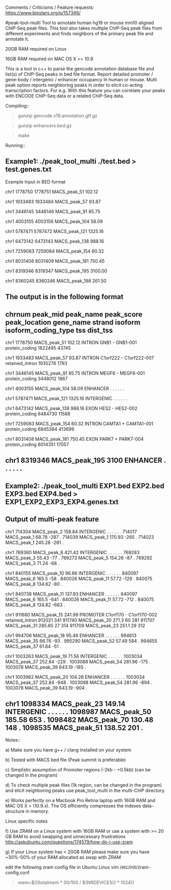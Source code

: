 Comments / Criticisms / Feature requests: https://www.biostars.org/p/157346/

#peak-tool-multi 
Tool to annotate human hg19 or mouse mm10 aligned ChIP-Seq peak files. This tool also takes multiple ChIP-Seq peak files from different experiments and finds neighbors of the primary peak file and annotate it.

20GB RAM required on Linux 

16GB RAM required on MAC OS X >= 10.9

This is a tool in c++ to parse the gencode annotation database file and list(s) of ChIP-Seq peaks in bed file format.
Report detailed promoter / gene-body / intergenic / enhancer occupancy in human or mouse. 
Multi peak option reports neighboring peaks in order to elicit co-acting transcription factors. For e.g. With this feature you can correlate your peaks with ENCODE ChIP-Seq data or a related ChIP-Seq data.

Compiling::

>gunzip gencode.v19.annotation.gtf.gz 

>gunzip enhancers.bed.gz 

>make  

Running::

Example1:
./peak_tool_multi ./test.bed > test.genes.txt
-------------------------------------------------
Example Input in BED format

chr1	1778750	1778751	MACS_peak_51	102.12

chr1	1933483	1933484	MACS_peak_57	93.87

chr1	3446145	3446146	MACS_peak_91	85.75

chr1	4003155	4003156	MACS_peak_104	58.09

chr1	5787471	5787472	MACS_peak_121	1325.16

chr1	6473142	6473143	MACS_peak_138	988.16

chr1	7259083	7259084	MACS_peak_154	60.32

chr1	8031408	8031409	MACS_peak_181	750.45

chr1	8319346	8319347	MACS_peak_195	3100.00

chr1	8360245	8360246	MACS_peak_198	261.50

The output is in the following format
-------------------------------------------------
chrnum peak_mid peak_name peak_score peak_location gene_name strand isoform isoform_coding_type tss dist_tss
-------------------------------------------------
chr1	1778750	MACS_peak_51	102.12	INTRON	GNB1	-	GNB1-001	protein_coding	1822495	43745

chr1	1933483	MACS_peak_57	93.87	INTRON	C1orf222	-	C1orf222-007	retained_intron	1935276	1793

chr1	3446145	MACS_peak_91	85.75	INTRON	MEGF6	-	MEGF6-001	protein_coding	3448012	1867

chr1	4003155	MACS_peak_104	58.09	ENHANCER	.	.	.	.	.	.

chr1	5787471	MACS_peak_121	1325.16	INTERGENIC	.	.	.	.	.	.

chr1	6473142	MACS_peak_138	988.16	EXON	HES2	-	HES2-002	protein_coding	6484730	11588

chr1	7259083	MACS_peak_154	60.32	INTRON	CAMTA1	+	CAMTA1-001	protein_coding	6845384	413699

chr1	8031408	MACS_peak_181	750.45	EXON	PARK7	+	PARK7-004	protein_coding	8014351	17057

chr1	8319346	MACS_peak_195	3100	ENHANCER	.	.	.	.	.	.
-------------------------------------------------
Example2:
./peak_tool_multi EXP1.bed EXP2.bed EXP3.bed EXP4.bed > EXP1_EXP2_EXP3_EXP4.genes.txt
--------------------------------------------------
Output of multi-peak feature
-------------------------------------------------
chr1	714304	MACS_peak_2	158.84	INTERGENIC	.	.	.	.	.	.	714017	MACS_peak_1	68.78	-287	.	714039	MACS_peak_1	170.93	-265	.	714023	MACS_peak_1	245.28	-281	.

chr1	769360	MACS_peak_8	421.42	INTERGENIC	.	.	.	.	.	.	769283	MACS_peak_3	55.43	-77	.	769273	MACS_peak_5	154.26	-87	.	769292	MACS_peak_3	71.24	-68	.

chr1	840155	MACS_peak_10	96.66	INTERGENIC	.	.	.	.	.	.	840097	MACS_peak_6	165.5	-58	.	840026	MACS_peak_11	57.72	-129	.	840075	MACS_peak_8	134.82	-80	.

chr1	840738	MACS_peak_11	137.93	ENHANCER	.	.	.	.	.	.	840097	MACS_peak_6	165.5	-641	.	840026	MACS_peak_11	57.72	-712	.	840075	MACS_peak_8	134.82	-663	.

chr1	911680	MACS_peak_15	241.99	PROMOTER	C1orf170	-	C1orf170-002	retained_intron	912021	341	911740	MACS_peak_20	271.3	60	281	911707	MACS_peak_31	285.65	27	314	911709	MACS_peak_23	251.1	29	312

chr1	994706	MACS_peak_18	95.46	ENHANCER	.	.	.	.	.	.	994613	MACS_peak_35	66.76	-93	.	995290	MACS_peak_52	57.49	584	.	994655	MACS_peak_37	61.84	-51	.

chr1	1003263	MACS_peak_19	71.56	INTERGENIC	.	.	.	.	.	.	1003034	MACS_peak_37	252.84	-229	.	1003088	MACS_peak_54	281.96	-175	.	1003078	MACS_peak_39	643.19	-185	.

chr1	1003982	MACS_peak_20	104.28	ENHANCER	.	.	.	.	.	.	1003034	MACS_peak_37	252.84	-948	.	1003088	MACS_peak_54	281.96	-894	.	1003078	MACS_peak_39	643.19	-904	.

chr1	1098334	MACS_peak_23	149.14	INTERGENIC	.	.	.	.	.	.	1098987	MACS_peak_50	185.58	653	.	1098482	MACS_peak_70	130.48	148	.	1098535	MACS_peak_51	138.52	201	.
-------------------------------------------------
Notes::

a) Make sure you have g++ / clang installed on your system 

b) Tested with MACS bed file (Peak summit is preferable)

c) Simplistic assumption of Promoter regions (-2kb - +0.5kb) (can be changed in the program)

d) To check multiple peak files (1k region, can be changed in the program) and elicit neighboring peaks use peak_tool_multi in the multi-ChIP directory.

e) Works perfectly on a Macbook Pro Retina laptop with 16GB RAM and MAC OS X > (10.9.x).
   The OS efficiently compresses the indexes data-structure in memory.

Linux specific notes

f) Use ZRAM on a Linux system with 16GB RAM or use a system with >= 20 GB RAM to avoid swapping and unnecessary frustrations
http://askubuntu.com/questions/174579/how-do-i-use-zram

g) If your Linux system has < 20GB RAM please make sure you have ~30%-50% of your RAM allocated as swap with ZRAM


edit the following zram config file in Ubuntu Linux
vim /etc/init/zram-config.conf
> mem=$(((totalmem * 30/100 / ${NRDEVICES}) * 1024))



